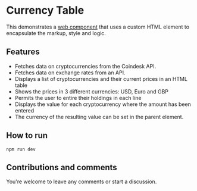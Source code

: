 # Currency Table

This demonstrates a [web component](https://developer.mozilla.org/en-US/docs/Web/API/Web_components) that uses a custom HTML element to encapsulate the markup, style and logic. 

## Features
- Fetches data on cryptocurrencies from the Coindesk API. 
- Fetches data on exchange rates from an API. 
- Displays a list of cryptocurrencies and their current prices in an HTML table
- Shows the prices in 3 different currencies:  USD, Euro and GBP
- Permits the user to entire their holdings in each line
- Displays the value for each cryptocurrency where the amount has been entered
- The currency of the resulting value can be set in the parent element.

## How to run 

`npm run dev`

## Contributions and comments

You're welcome to leave any comments or start a discussion. 